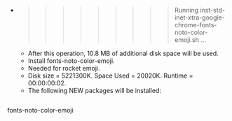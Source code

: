 * >>>>>>>>> Running inst-std-inet-xtra-google-chrome-fonts-noto-color-emoji.sh ...
  * After this operation, 10.8 MB of additional disk space will be used.
  * Install fonts-noto-color-emoji.
  * Needed for rocket emoji.
  * Disk size = 5221300K. Space Used = 20020K. Runtime = 00:00:00:02.
  * The following NEW packages will be installed:
  ```bash
fonts-noto-color-emoji
  ```

